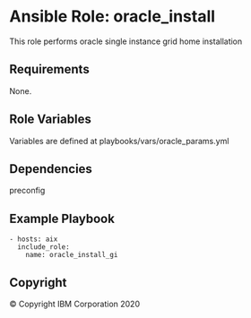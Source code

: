 # Ansible Role: oracle_install 
 This role performs oracle single instance grid home installation
## Requirements
None.

## Role Variables
Variables are defined at playbooks/vars/oracle_params.yml  
## Dependencies
preconfig 

## Example Playbook

    - hosts: aix
      include_role:
        name: oracle_install_gi 

## Copyright
© Copyright IBM Corporation 2020
